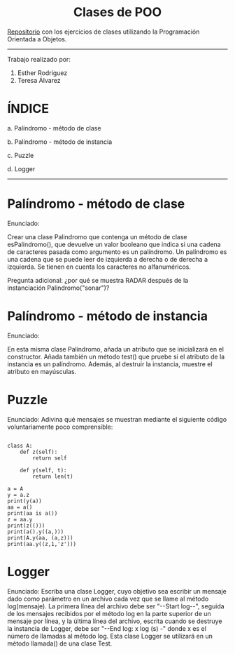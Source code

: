 <h1 align="center">Clases de POO</h1>

[Repositorio](https://github.com/ESTHERRODRIGUEZGARCIA/Clases-de-POO.git) con los ejercicios de clases utilizando la Programación Orientada a Objetos.

***

Trabajo realizado por: 
1. Esther Rodríguez
2. Teresa Álvarez

# ÍNDICE 
a. Palíndromo - método de clase

b. Palíndromo - método de instancia

c. Puzzle

d. Logger

***

# Palíndromo - método de clase
Enunciado: 

Crear una clase Palindromo que contenga un método de clase esPalindromo(), que devuelve un valor booleano que indica si una cadena de caracteres pasada como argumento es un palíndromo. Un palíndromo es una cadena que se puede leer de izquierda a derecha o de derecha a izquierda. Se tienen en cuenta los caracteres no alfanuméricos.

Pregunta adicional: ¿por qué se muestra RADAR después de la instanciación Palindromo("sonar")?

# Palíndromo - método de instancia
Enunciado: 

En esta misma clase Palindromo, añada un atributo que se inicializará en el constructor. Añada también un método test() que pruebe si el atributo de la instancia es un palíndromo. Además, al destruir la instancia, muestre el atributo en mayúsculas.

# Puzzle
Enunciado: 
Adivina qué mensajes se muestran mediante el siguiente código voluntariamente poco comprensible:

````

class A: 
    def z(self): 
        return self 
 
    def y(self, t): 
        return len(t) 
 
a = A 
y = a.z 
print(y(a)) 
aa = a() 
print(aa is a()) 
z = aa.y 
print(z(())) 
print(a().y((a,))) 
print(A.y(aa, (a,z))) 
print(aa.y((z,1,'z'))) 

````

# Logger
Enunciado: 
Escriba una clase Logger, cuyo objetivo sea escribir un mensaje dado como parámetro en un archivo cada vez que se llame al método log(mensaje). La primera línea del archivo debe ser "--Start log--", seguida de los mensajes recibidos por el método log en la parte superior de un mensaje por línea, y la última línea del archivo, escrita cuando se destruye la instancia de Logger, debe ser "--End log: x log (s) -" donde x es el número de llamadas al método log. Esta clase Logger se utilizará en un método llamada() de una clase Test.

